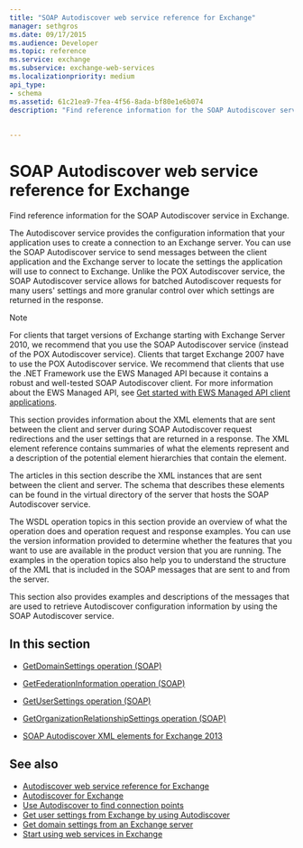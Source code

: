 ```yaml
---
title: "SOAP Autodiscover web service reference for Exchange"
manager: sethgros
ms.date: 09/17/2015
ms.audience: Developer
ms.topic: reference
ms.service: exchange
ms.subservice: exchange-web-services
ms.localizationpriority: medium
api_type:
- schema
ms.assetid: 61c21ea9-7fea-4f56-8ada-bf80e1e6b074
description: "Find reference information for the SOAP Autodiscover service in Exchange."
 
 
---
```


# SOAP Autodiscover web service reference for Exchange

Find reference information for the SOAP Autodiscover service in Exchange.
  
The Autodiscover service provides the configuration information that your application uses to create a connection to an Exchange server. You can use the SOAP Autodiscover service to send messages between the client application and the Exchange server to locate the settings the application will use to connect to Exchange. Unlike the POX Autodiscover service, the SOAP Autodiscover service allows for batched Autodiscover requests for many users' settings and more granular control over which settings are returned in the response. 
  
> [!NOTE]
> For clients that target versions of Exchange starting with Exchange Server 2010, we recommend that you use the SOAP Autodiscover service (instead of the POX Autodiscover service). Clients that target Exchange 2007 have to use the POX Autodiscover service. We recommend that clients that use the .NET Framework use the EWS Managed API because it contains a robust and well-tested SOAP Autodiscover client. For more information about the EWS Managed API, see [Get started with EWS Managed API client applications](https://msdn.microsoft.com/library/c2267733-6f4f-49e5-9614-1e4a24c3af1a%28Office.15%29.aspx). 
  
This section provides information about the XML elements that are sent between the client and server during SOAP Autodiscover request redirections and the user settings that are returned in a response. The XML element reference contains summaries of what the elements represent and a description of the potential element hierarchies that contain the element. 
  
The articles in this section describe the XML instances that are sent between the client and server. The schema that describes these elements can be found in the virtual directory of the server that hosts the SOAP Autodiscover service.
  
The WSDL operation topics in this section provide an overview of what the operation does and operation request and response examples. You can use the version information provided to determine whether the features that you want to use are available in the product version that you are running. The examples in the operation topics also help you to understand the structure of the XML that is included in the SOAP messages that are sent to and from the server.
  
This section also provides examples and descriptions of the messages that are used to retrieve Autodiscover configuration information by using the SOAP Autodiscover service. 
  
## In this section
<a name="bk_InThisSection"> </a>

- [GetDomainSettings operation (SOAP)](getdomainsettings-operation-soap.md)
    
- [GetFederationInformation operation (SOAP)](getfederationinformation-operation-soap.md)
    
- [GetUserSettings operation (SOAP)](getusersettings-operation-soap.md)
    
- [GetOrganizationRelationshipSettings operation (SOAP)](getorganizationrelationshipsettings-operation-soap.md)
    
- [SOAP Autodiscover XML elements for Exchange 2013](soap-autodiscover-xml-elements-for-exchange-2013.md)
    
## See also


- [Autodiscover web service reference for Exchange](autodiscover-web-service-reference-for-exchange.md)
- [Autodiscover for Exchange](../exchange-web-services/autodiscover-for-exchange.md)
- [Use Autodiscover to find connection points](https://msdn.microsoft.com/library/03896542-549b-4c45-973c-98f9025ea26c%28Office.15%29.aspx)
- [Get user settings from Exchange by using Autodiscover](https://msdn.microsoft.com/library/6d90c305-4802-4e18-8d52-f60349feaa8d%28Office.15%29.aspx)
- [Get domain settings from an Exchange server](https://msdn.microsoft.com/library/2f9acb81-5135-4f72-94e8-65c235d725e6%28Office.15%29.aspx)
- [Start using web services in Exchange](../exchange-web-services/start-using-web-services-in-exchange.md)
    

